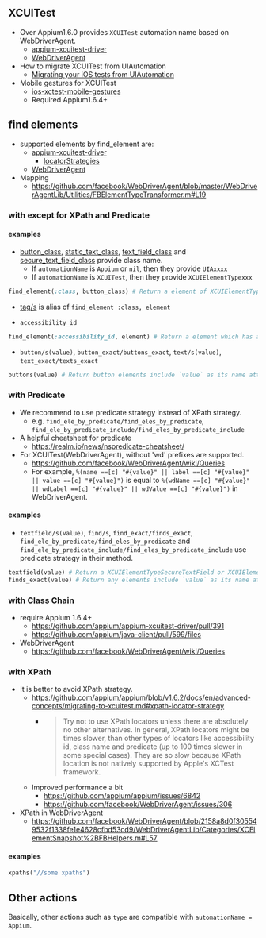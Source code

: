 ## XCUITest
- Over Appium1.6.0 provides `XCUITest` automation name based on WebDriverAgent.
    - [appium-xcuitest-driver](https://github.com/appium/appium-xcuitest-driver)
    - [WebDriverAgent](https://github.com/facebook/WebDriverAgent)
- How to migrate XCUITest from UIAutomation
    - [Migrating your iOS tests from UIAutomation](https://github.com/appium/appium/blob/v1.6.2/docs/en/advanced-concepts/migrating-to-xcuitest.md)
- Mobile gestures for XCUITest
    - [ios-xctest-mobile-gestures](https://github.com/appium/appium/blob/master/docs/en/writing-running-appium/ios-xctest-mobile-gestures.md)
    - Required Appium1.6.4+

## find elements
- supported elements by find_element are:
    - [appium-xcuitest-driver](https://github.com/appium/appium-xcuitest-driver/blob/master/lib/commands/find.js#L17)
        - [locatorStrategies](https://github.com/appium/appium-xcuitest-driver/blob/95886f1118d71fe950768f8262179d3608b40fc7/lib/driver.js#L81)
    - [WebDriverAgent](https://github.com/facebook/WebDriverAgent/blob/8346199212bffceab24192e81bc0118d65132466/WebDriverAgentLib/Commands/FBFindElementCommands.m#L111)
- Mapping
    - https://github.com/facebook/WebDriverAgent/blob/master/WebDriverAgentLib/Utilities/FBElementTypeTransformer.m#L19

### with except for XPath and Predicate
#### examples
- [button_class](https://github.com/appium/ruby_lib/blob/master/lib/appium_lib/ios/element/button.rb#L8), [static_text_class](https://github.com/appium/ruby_lib/blob/master/lib/appium_lib/ios/element/text.rb#L8), [text_field_class](https://github.com/appium/ruby_lib/blob/master/lib/appium_lib/ios/element/textfield.rb#L10) and [secure_text_field_class](https://github.com/appium/ruby_lib/blob/master/lib/appium_lib/ios/element/textfield.rb#L15) provide class name.
    - If `automationName` is `Appium` or `nil`, then they provide `UIAxxxx`
    - If `automationName` is `XCUITest`, then they provide `XCUIElementTypexxx`

```ruby
find_element(:class, button_class) # Return a element of XCUIElementTypeButton for XCUITest
```

- [tag/s](https://github.com/appium/ruby_lib/blob/ac03116756a72fbd624fa32ea886123b955d7089/lib/appium_lib/android/helper.rb#L238) is alias of `find_element :class, element`

- `accessibility_id`

```ruby
find_element(:accessibility_id, element) # Return a element which has accessibilityIdentifier, `element`.
```

- `button/s(value)`, `button_exact/buttons_exact`, `text/s(value)`, `text_exact/texts_exact` 
```ruby
buttons(value) # Return button elements include `value` as its name attributes.
```

### with Predicate
- We recommend to use predicate strategy instead of XPath strategy.
    - e.g. `find_ele_by_predicate/find_eles_by_predicate`,  `find_ele_by_predicate_include/find_eles_by_predicate_include`
- A helpful cheatsheet for predicate
    - https://realm.io/news/nspredicate-cheatsheet/
- For XCUITest(WebDriverAgent), without 'wd' prefixes are supported.
    - https://github.com/facebook/WebDriverAgent/wiki/Queries
    - For example, `%(name ==[c] "#{value}" || label ==[c] "#{value}" || value ==[c] "#{value}")` is equal to `%(wdName ==[c] "#{value}" || wdLabel ==[c] "#{value}" || wdValue ==[c] "#{value}")` in WebDriverAgent.

#### examples
- `textfield/s(value)`, `find/s`, `find_exact/finds_exact`, `find_ele_by_predicate/find_eles_by_predicate` and `find_ele_by_predicate_include/find_eles_by_predicate_include` use predicate strategy in their method.

```ruby
textfield(value) # Return a XCUIElementTypeSecureTextField or XCUIElementTypeTextField element which has `value` text.
finds_exact(value) # Return any elements include `value` as its name attributes.
```

### with Class Chain
- require Appium 1.6.4+
    - https://github.com/appium/appium-xcuitest-driver/pull/391
    - https://github.com/appium/java-client/pull/599/files
- WebDriverAgent
    - https://github.com/facebook/WebDriverAgent/wiki/Queries

### with XPath
- It is better to avoid XPath strategy.
    - https://github.com/appium/appium/blob/v1.6.2/docs/en/advanced-concepts/migrating-to-xcuitest.md#xpath-locator-strategy
        - > Try not to use XPath locators unless there are absolutely no other alternatives. In general, XPath locators might be times slower, than other types of locators like accessibility id, class name and predicate (up to 100 times slower in some special cases). They are so slow because XPath location is not natively supported by Apple's XCTest framework.
    - Improved performance a bit
        - https://github.com/appium/appium/issues/6842
        - https://github.com/facebook/WebDriverAgent/issues/306
- XPath in WebDriverAgent
    - https://github.com/facebook/WebDriverAgent/blob/2158a8d0f305549532f1338fe1e4628cfbd53cd9/WebDriverAgentLib/Categories/XCElementSnapshot%2BFBHelpers.m#L57

#### examples

```ruby
xpaths("//some xpaths")
```

## Other actions
Basically, other actions such as `type` are compatible with `automationName = Appium`.

